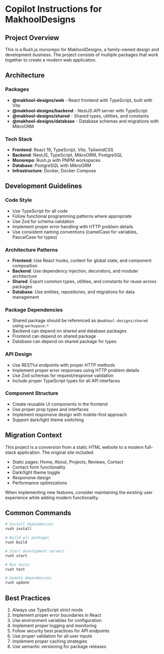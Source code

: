 # Copilot Instructions for MakhoolDesigns

<!-- Use this file to provide workspace-specific custom instructions to Copilot. For more details, visit https://code.visualstudio.com/docs/copilot/copilot-customization#_use-a-githubcopilotinstructionsmd-file -->

## Project Overview

This is a Rush.js monorepo for MakhoolDesigns, a family-owned design and development business. The project consists of multiple packages that work together to create a modern web application.

## Architecture

### Packages
- **@makhool-designs/web** - React frontend with TypeScript, built with Vite
- **@makhool-designs/backend** - NestJS API server with TypeScript
- **@makhool-designs/shared** - Shared types, utilities, and constants
- **@makhool-designs/database** - Database schemas and migrations with MikroORM

### Tech Stack
- **Frontend**: React 19, TypeScript, Vite, TailwindCSS
- **Backend**: NestJS, TypeScript, MikroORM, PostgreSQL
- **Monorepo**: Rush.js with PNPM workspaces
- **Database**: PostgreSQL with MikroORM
- **Infrastructure**: Docker, Docker Compose

## Development Guidelines

### Code Style
- Use TypeScript for all code
- Follow functional programming patterns where appropriate
- Use Zod for schema validation
- Implement proper error handling with HTTP problem details
- Use consistent naming conventions (camelCase for variables, PascalCase for types)

### Architecture Patterns
- **Frontend**: Use React hooks, context for global state, and component composition
- **Backend**: Use dependency injection, decorators, and modular architecture
- **Shared**: Export common types, utilities, and constants for reuse across packages
- **Database**: Use entities, repositories, and migrations for data management

### Package Dependencies
- Shared package should be referenced as `@makhool-designs/shared` using `workspace:*`
- Backend can depend on shared and database packages
- Frontend can depend on shared package
- Database can depend on shared package for types

### API Design
- Use RESTful endpoints with proper HTTP methods
- Implement proper error responses using HTTP problem details
- Use Zod schemas for request/response validation
- Include proper TypeScript types for all API interfaces

### Component Structure
- Create reusable UI components in the frontend
- Use proper prop types and interfaces
- Implement responsive design with mobile-first approach
- Support dark/light theme switching

## Migration Context

This project is a conversion from a static HTML website to a modern full-stack application. The original site included:
- Static pages: Home, About, Projects, Reviews, Contact
- Contact form functionality
- Dark/light theme toggle
- Responsive design
- Performance optimizations

When implementing new features, consider maintaining the existing user experience while adding modern functionality.

## Common Commands

```bash
# Install dependencies
rush install

# Build all packages
rush build

# Start development servers
rush start

# Run tests
rush test

# Update dependencies
rush update
```

## Best Practices

1. Always use TypeScript strict mode
2. Implement proper error boundaries in React
3. Use environment variables for configuration
4. Implement proper logging and monitoring
5. Follow security best practices for API endpoints
6. Use proper validation for all user inputs
7. Implement proper caching strategies
8. Use semantic versioning for package releases
